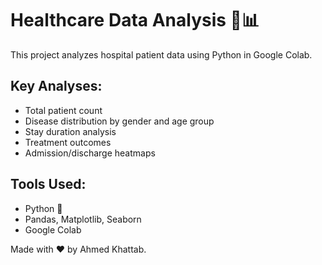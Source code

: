 # Healthcare Data Analysis 🏥📊

This project analyzes hospital patient data using Python in Google Colab.

## Key Analyses:
- Total patient count
- Disease distribution by gender and age group
- Stay duration analysis
- Treatment outcomes
- Admission/discharge heatmaps

## Tools Used:
- Python 🐍
- Pandas, Matplotlib, Seaborn
- Google Colab

Made with ❤️ by Ahmed Khattab.
